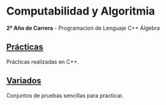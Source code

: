 # Computabilidad y Algoritmia

**2º Año de Carrera** - Programacion de Lenguaje C++ Álgebra

## [Prácticas](https://github.com/alu0101128894/CyA/tree/main/Pr%C3%A1cticas)
Prácticas realizadas en C++.

## [Variados](https://github.com/alu0101128894/CyA/tree/main/Variados/)
Conjuntos de pruebas sencillas para practicar.

